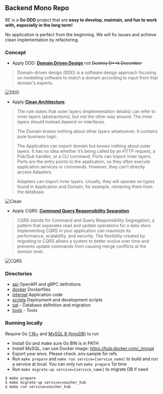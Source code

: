 ## Backend Mono Repo

BE is a **Go DDD** project that are **easy to develop, maintain, and fun to work with, especially in the long term!**

No application is perfect from the beginning. We will fix issues and achieve clean implementation by refactoring.

### Concept

- Apply DDD: [**Domain Driven Design**](https://en.wikipedia.org/wiki/Domain-driven_design) not ~~Destroy D**k December~~

>Domain-driven design (DDD) is a software design approach focusing on modelling software to match a domain according to input from that domain's experts.

![DDD](https://developer.ibm.com/developer/default/tutorials/cl-domain-driven-design-event-sourcing/images/ddd-figure-1.png "DDD")

- Apply [**Clean Architecture**]():

>The rule states that outer layers (implementation details) can refer to inner layers (abstractions), but not the other way around. The inner layers should instead depend on interfaces.
>
>The Domain knows nothing about other layers whatsoever. It contains pure business logic.
>
>The Application can import domain but knows nothing about outer layers. It has no idea whether it’s being called by an HTTP request, a Pub/Sub handler, or a CLI command.
>Ports can import inner layers. Ports are the entry points to the application, so they often execute application services or commands. However, they can’t directly access Adapters.
>
>Adapters can import inner layers. Usually, they will operate on types found in Application and Domain, for example, retrieving them from the database.

![Clean](https://d33wubrfki0l68.cloudfront.net/010a7625cfa822d0644ade7688b7cf94668b8946/9b1bf/media/introducing-clean-architecture/clean-arch-2.jpg "Clean")

- Apply CQRS: [**Command Query Responsibility Separation**](https://docs.microsoft.com/en-us/azure/architecture/patterns/cqrs)

>CQRS stands for Command and Query Responsibility Segregation, a pattern that separates read and update operations for a data store. Implementing CQRS in your application can maximize its performance, scalability, and security. The flexibility created by migrating to CQRS allows a system to better evolve over time and prevents update commands from causing merge conflicts at the domain level.

![CQRS](https://d33wubrfki0l68.cloudfront.net/53fe3d600a1d0c7396e67a3d5c748c3182615af3/807e2/media/introducing-cqrs/cqrs-architecture.jpg "CQRS")

### Directories

- [api](api/) OpenAPI and gRPC definitions
- [docker](docker/) Dockerfiles
- [internal](internal/) Application code
- [scripts](scripts/) Deployment and development scripts
- [sql](sql/) - Database definition and migration
- [tools](tools/) - Tools

### Running locally

Require Go [1.18+](https://go.dev/doc/install) and [MySQL 8 (InnoDB)](https://dev.mysql.com/downloads/) to run

- Install Go and make sure Go BIN is in PATH
- Install MySQL, can use Docker image: https://hub.docker.com/_/mysql
- Export your envs. Please check .env.sample for refs
- Run `make prepare` and `make run service=[service_name]` to build and run a service at local.
  You can only run `make prepare` 1st time
- Run `make migrate-up service=[service_name]` to migrate DB if need

```
$ make prepare
$ make migrate-up service=voucher_hub
$ make run service=voucher_hub
```